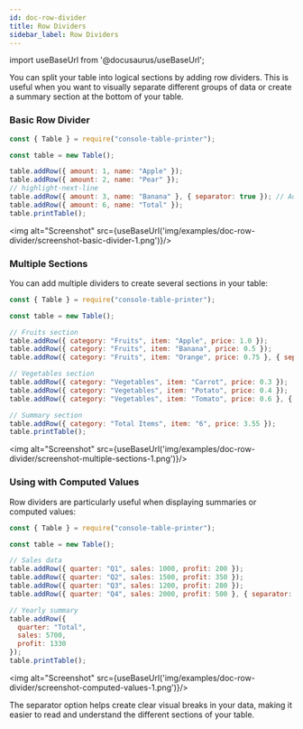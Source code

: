 ```yaml
---
id: doc-row-divider
title: Row Dividers
sidebar_label: Row Dividers
---
```


import useBaseUrl from '@docusaurus/useBaseUrl';


You can split your table into logical sections by adding row dividers. This is useful when you want to visually separate different groups of data or create a summary section at the bottom of your table.

### Basic Row Divider

```javascript
const { Table } = require("console-table-printer");

const table = new Table();

table.addRow({ amount: 1, name: "Apple" });
table.addRow({ amount: 2, name: "Pear" });
// highlight-next-line
table.addRow({ amount: 3, name: "Banana" }, { separator: true }); // Adds a divider after this row
table.addRow({ amount: 6, name: "Total" });
table.printTable();
```

<img alt="Screenshot" src={useBaseUrl('img/examples/doc-row-divider/screenshot-basic-divider-1.png')}/>

### Multiple Sections

You can add multiple dividers to create several sections in your table:

```javascript
const { Table } = require("console-table-printer");

const table = new Table();

// Fruits section
table.addRow({ category: "Fruits", item: "Apple", price: 1.0 });
table.addRow({ category: "Fruits", item: "Banana", price: 0.5 });
table.addRow({ category: "Fruits", item: "Orange", price: 0.75 }, { separator: true });

// Vegetables section
table.addRow({ category: "Vegetables", item: "Carrot", price: 0.3 });
table.addRow({ category: "Vegetables", item: "Potato", price: 0.4 });
table.addRow({ category: "Vegetables", item: "Tomato", price: 0.6 }, { separator: true });

// Summary section
table.addRow({ category: "Total Items", item: "6", price: 3.55 });
table.printTable();
```

<img alt="Screenshot" src={useBaseUrl('img/examples/doc-row-divider/screenshot-multiple-sections-1.png')}/>

### Using with Computed Values

Row dividers are particularly useful when displaying summaries or computed values:

```javascript
const { Table } = require("console-table-printer");

const table = new Table();

// Sales data
table.addRow({ quarter: "Q1", sales: 1000, profit: 200 });
table.addRow({ quarter: "Q2", sales: 1500, profit: 350 });
table.addRow({ quarter: "Q3", sales: 1200, profit: 280 });
table.addRow({ quarter: "Q4", sales: 2000, profit: 500 }, { separator: true });

// Yearly summary
table.addRow({ 
  quarter: "Total", 
  sales: 5700, 
  profit: 1330 
});
table.printTable();
```

<img alt="Screenshot" src={useBaseUrl('img/examples/doc-row-divider/screenshot-computed-values-1.png')}/>

The separator option helps create clear visual breaks in your data, making it easier to read and understand the different sections of your table. 